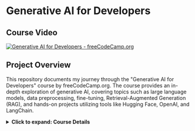 # Generative AI for Developers

## Course Video

[![Generative AI for Developers - freeCodeCamp.org](https://img.youtube.com/vi/F0GQ0l2NfHA/0.jpg)](https://www.youtube.com/watch?v=F0GQ0l2NfHA)

## Project Overview

This repository documents my journey through the "Generative AI for Developers" course by freeCodeCamp.org. The course provides an in-depth exploration of generative AI, covering topics such as large language models, data preprocessing, fine-tuning, Retrieval-Augmented Generation (RAG), and hands-on projects utilizing tools like Hugging Face, OpenAI, and LangChain.

<details>
<summary><strong>Click to expand: Course Details</strong></summary>

This course includes the following key topics:

- Large language models (LLMs)
- Data preprocessing
- Fine-tuning techniques
- Hugging Face, OpenAI, and LangChain tools
- Retrieval-Augmented Generation (RAG)
- Practical projects

</details>
